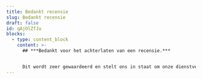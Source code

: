 ```yaml
---
title: Bedankt recensie
slug: Bedankt recensie
draft: false
id: qAjOlZfJu
blocks:
  - type: content_block
    content: >-
      ## ***Bedankt voor het achterlaten van een recensie.***


      Dit wordt zeer gewaardeerd en stelt ons in staat om onze dienstverlening naar een hoger niveau te tillen.
---
```


